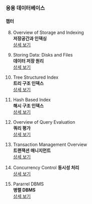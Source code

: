 ### 응용 데이터베이스
#### 챕터
8. Overview of Storage and Indexing  
**저장공간과 인덱싱**  
[상세 보기](https://github.com/Donsworkout/cs_wiki/blob/master/database_system/8_overview_of_storage_and_indexing.md)  

9. Storing Data: Disks and Files  
**데이터 저장 원리**   
[상세 보기](https://github.com/Donsworkout/cs_wiki/blob/master/database_system/9_stroring_data_disks_and_files.md)

10. Tree Structured Index  
**트리 구조 인덱스**   
[상세 보기](https://github.com/Donsworkout/cs_wiki/blob/master/database_system/10_tree_structured_index.md)  

11. Hash Based Index   
**해시 구조 인덱스**   
[상세 보기](https://github.com/Donsworkout/cs_wiki/blob/master/database_system/11_hash_based_index.md) 

12. Overview of Query Evaluation  
**쿼리 평가**  
[상세 보기](https://github.com/Donsworkout/cs_wiki/blob/master/database_system/12_overview_of_query_evaluation.md)

16. Transaction Management Overview  
**트랜잭션 매니지먼트**  
[상세 보기](https://github.com/Donsworkout/cs_wiki/blob/master/database_system/16_transaction_management_overview.md)

16. Concurrency Control 
**동시성 처리**  
[상세 보기](https://github.com/Donsworkout/cs_wiki/blob/master/database_system/17_concurrency_control.md)

22. Pararrel DBMS  
**병렬 DBMS**  
[상세 보기](https://github.com/Donsworkout/cs_wiki/blob/master/database_system/22_a_parallel_dbms.md)